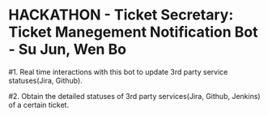 # HACKATHON - Ticket Secretary: Ticket Manegement Notification Bot - Su Jun, Wen Bo

#1. Real time interactions with this bot to update 3rd party service statuses(Jira, Github).

#2. Obtain the detailed statuses of 3rd party services(Jira, Github, Jenkins) of a certain ticket.

